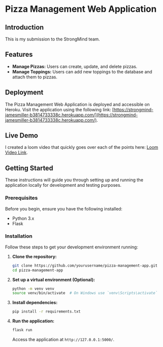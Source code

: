 # Pizza Management Web Application

## Introduction

This is my submission to the StrongMind team.

## Features

- **Manage Pizzas:** Users can create, update, and delete pizzas.
- **Manage Toppings:** Users can add new toppings to the database and attach them to pizzas.

## Deployment

The Pizza Management Web Application is deployed and accessible on Heroku. Visit the application using the following link: [https://strongmind-jamesmiller-b3814733338c.herokuapp.com/](https://strongmind-jamesmiller-b3814733338c.herokuapp.com/).

## Live Demo

I created a loom video that quickly goes over each of the points here: [Loom Video Link](#).

## Getting Started

These instructions will guide you through setting up and running the application locally for development and testing purposes.

### Prerequisites

Before you begin, ensure you have the following installed:

- Python 3.x
- Flask

### Installation

Follow these steps to get your development environment running:

1. **Clone the repository:**

   ```bash
   git clone https://github.com/yourusername/pizza-management-app.git
   cd pizza-management-app
   ```

2. **Set up a virtual environment (Optional):**

   ```bash
   python -m venv venv
   source venv/bin/activate  # On Windows use `venv\Scripts\activate`
   ```

3. **Install dependencies:**

   ```bash
   pip install -r requirements.txt
   ```

4. **Run the application:**

   ```bash
   flask run
   ```

   Access the application at `http://127.0.0.1:5000/`.
